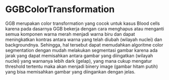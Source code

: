 # GGBColorTransformation
GGB merupakan color transformation yang cocok untuk kasus Blood cells karena pada dasarnya GGB bekerja dengan cara menghapus atau menganti semua komponen warna merah menjadi warna biru dan dapat meningkatkan kontras antara warna yang telah diubah (wilayah nuclei) dan backgroundnya. Sehingga, hal tersebut dapat memudahkan algoritme color segmentation dengan mudah melakukan segmentasi gambar karena ada jarak yang dapat memisahkan antara gambar yang diingatkan (wilayah nuclei) yang warnanya lebih dark (gelap), yang mana cukup mengatur threshold tertentu maka akan menjadi binery image (gambar hitam putih) yang bisa memisahkan gambar yang diingankan dengan jelas.
